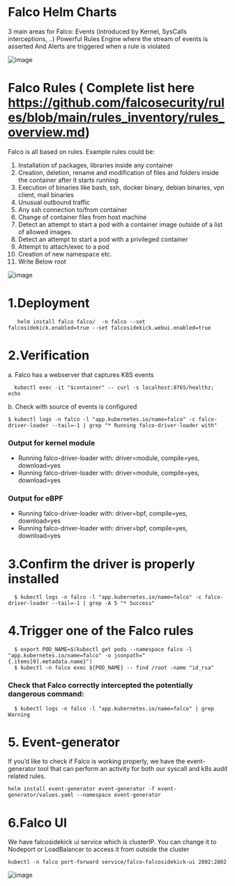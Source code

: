 # Falco Helm Charts
3 main areas for Falco:
Events (introduced by Kernel, SysCalls interceptions, ..)
Powerful Rules Engine where the stream of events is asserted
And Alerts are triggered when a rule is violated

![image](https://user-images.githubusercontent.com/24285128/230738454-b059681b-39ff-440f-9ce2-e28b0ccd62f4.png)

# Falco Rules ( Complete list here https://github.com/falcosecurity/rules/blob/main/rules_inventory/rules_overview.md)
  Falco is all based on rules. Example rules could be: 

1.   Installation of packages, libraries inside any container
2.   Creation, deletion, rename and modification of files and folders inside the container after it starts running
3.   Execution of binaries like bash, ssh, docker binary, debian binaries, vpn client, mail binaries
4.   Unusual outbound traffic
5.   Any ssh connection to/from container
6.   Change of container files from host machine
7.   Detect an attempt to start a pod with a container image outside of a list of allowed images.
8.   Detect an attempt to start a pod with a privileged container
9.   Attempt to attach/exec to a pod
10.   Creation of new namespace etc.
11.  Write Below root

![image](https://user-images.githubusercontent.com/24285128/230739391-f6ff01f8-82e5-4ebe-8aa6-7935629e8643.png)


# 1.Deployment
```
   helm install falco falco/  -n falco --set falcosidekick.enabled=true --set falcosidekick.webui.enabled=true
```
# 2.Verification

  a. Falco has a webserver that captures K8S events
  ```
    kubectl exec -it "$container" -- curl -s localhost:8765/healthz; echo
  ```
  b. Check with source of events is configured
  ```
  $ kubectl logs -n falco -l "app.kubernetes.io/name=falco" -c falco-driver-loader --tail=-1 | grep "* Running falco-driver-loader with"
  ```
  ### Output for kernel module
  * Running falco-driver-loader with: driver=module, compile=yes, download=yes
  * Running falco-driver-loader with: driver=module, compile=yes, download=yes

  ### Output for eBPF
  * Running falco-driver-loader with: driver=bpf, compile=yes, download=yes
  * Running falco-driver-loader with: driver=bpf, compile=yes, download=yes

# 3.Confirm the driver is properly installed
```
  $ kubectl logs -n falco -l "app.kubernetes.io/name=falco" -c falco-driver-loader --tail=-1 | grep -A 5 "* Success"
```
# 4.Trigger one of the Falco rules
```
  $ export POD_NAME=$(kubectl get pods --namespace falco -l "app.kubernetes.io/name=falco" -o jsonpath="{.items[0].metadata.name}")
  $ kubectl -n falco exec ${POD_NAME} -- find /root -name "id_rsa"
```
  ### Check that Falco correctly intercepted the potentially dangerous command:
```
  $ kubectl logs -n falco -l "app.kubernetes.io/name=falco" | grep Warning
```
# 5. Event-generator
  If you’d like to check if Falco is working properly, we have the event-generator tool that can perform an activity for both our syscall and k8s audit   related rules.
  ```
  helm install event-generator event-generator -f event-generator/values.yaml --namespace event-generator
  ```
  
 # 6.Falco UI
 We have falcosidekick ui service which is clusterIP. You can change it to Nodeport or LoadBalancer to access it from outside the cluster
  ```
  kubectl -n falco port-forward service/falco-falcosidekick-ui 2802:2802
  ```
  ![image](https://user-images.githubusercontent.com/24285128/230738999-6da7ca77-a24b-4369-8b89-25fc5d0f933d.png)

 

